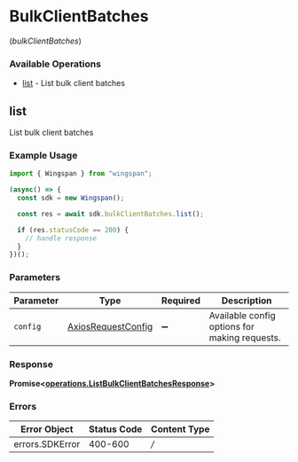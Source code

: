 # BulkClientBatches
(*bulkClientBatches*)

### Available Operations

* [list](#list) - List bulk client batches

## list

List bulk client batches

### Example Usage

```typescript
import { Wingspan } from "wingspan";

(async() => {
  const sdk = new Wingspan();

  const res = await sdk.bulkClientBatches.list();

  if (res.statusCode == 200) {
    // handle response
  }
})();
```

### Parameters

| Parameter                                                    | Type                                                         | Required                                                     | Description                                                  |
| ------------------------------------------------------------ | ------------------------------------------------------------ | ------------------------------------------------------------ | ------------------------------------------------------------ |
| `config`                                                     | [AxiosRequestConfig](https://axios-http.com/docs/req_config) | :heavy_minus_sign:                                           | Available config options for making requests.                |


### Response

**Promise<[operations.ListBulkClientBatchesResponse](../../sdk/models/operations/listbulkclientbatchesresponse.md)>**
### Errors

| Error Object    | Status Code     | Content Type    |
| --------------- | --------------- | --------------- |
| errors.SDKError | 400-600         | */*             |
